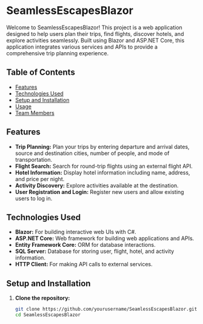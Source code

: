 # SeamlessEscapesBlazor

Welcome to SeamlessEscapesBlazor! This project is a web application designed to help users plan their trips, find flights, discover hotels, and explore activities seamlessly. Built using Blazor and ASP.NET Core, this application integrates various services and APIs to provide a comprehensive trip planning experience.

## Table of Contents

- [Features](#features)
- [Technologies Used](#technologies-used)
- [Setup and Installation](#setup-and-installation)
- [Usage](#usage)
- [Team Members](#team-members)

## Features

- **Trip Planning:** Plan your trips by entering departure and arrival dates, source and destination cities, number of people, and mode of transportation.
- **Flight Search:** Search for round-trip flights using an external flight API.
- **Hotel Information:** Display hotel information including name, address, and price per night.
- **Activity Discovery:** Explore activities available at the destination.
- **User Registration and Login:** Register new users and allow existing users to log in.

## Technologies Used

- **Blazor:** For building interactive web UIs with C#.
- **ASP.NET Core:** Web framework for building web applications and APIs.
- **Entity Framework Core:** ORM for database interactions.
- **SQL Server:** Database for storing user, flight, hotel, and activity information.
- **HTTP Client:** For making API calls to external services.

## Setup and Installation

1. **Clone the repository:**
   ```bash
   git clone https://github.com/yourusername/SeamlessEscapesBlazor.git
   cd SeamlessEscapesBlazor
